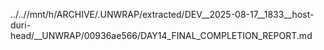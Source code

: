 ../..//mnt/h/ARCHIVE/.UNWRAP/extracted/DEV__2025-08-17__1833__host-duri-head/__UNWRAP/00936ae566/DAY14_FINAL_COMPLETION_REPORT.md